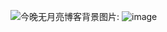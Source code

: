 ![今晚无月亮博客](www.lslink.cn)背景图片:
![image](https://github.com/Vermouth-xzl/Vermouth-xzl.github.io/blob/main/background.jpg)
